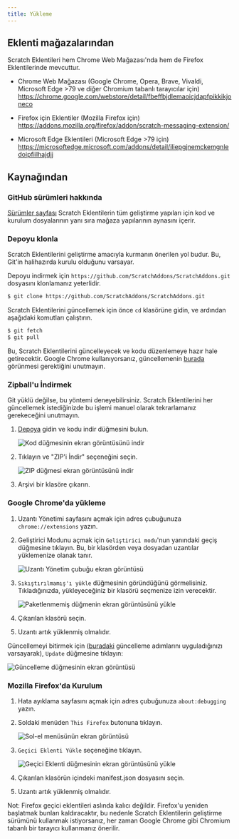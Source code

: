 ```yaml
---
title: Yükleme
---
```


## Eklenti mağazalarından

Scratch Eklentileri hem Chrome Web Mağazası'nda hem de Firefox Eklentilerinde mevcuttur.

- Chrome Web Mağazası (Google Chrome, Opera, Brave, Vivaldi, Microsoft Edge >79 ve diğer Chromium tabanlı tarayıcılar için)
  https://chrome.google.com/webstore/detail/fbeffbjdlemaoicjdapfpikkikjoneco

- Firefox için Eklentiler (Mozilla Firefox için)
  https://addons.mozilla.org/firefox/addon/scratch-messaging-extension/

- Microsoft Edge Eklentileri (Microsoft Edge >79 için)
  https://microsoftedge.microsoft.com/addons/detail/iliepgjnemckemgnledoipfiilhajdjj

## Kaynağından

### GitHub sürümleri hakkında

[Sürümler sayfası](https://github.com/ScratchAddons/ScratchAddons/releases) Scratch Eklentilerin tüm geliştirme yapıları için kod ve kurulum dosyalarının yanı sıra mağaza yapılarının aynasını içerir.

### Depoyu klonla

Scratch Eklentilerini geliştirme amacıyla kurmanın önerilen yol budur. Bu, Git'in halihazırda kurulu olduğunu varsayar.

Depoyu indirmek için `https://github.com/ScratchAddons/ScratchAddons.git` dosyasını klonlamanız yeterlidir.

```sh
$ git clone https://github.com/ScratchAddons/ScratchAddons.git
```
Scratch Eklentilerini güncellemek için önce `cd` klasörüne gidin, ve ardından aşağıdaki komutları çalıştırın.

```sh
$ git fetch
$ git pull
```

Bu, Scratch Eklentilerini güncelleyecek ve kodu düzenlemeye hazır hale getirecektir. Google Chrome kullanıyorsanız, güncellemenin [burada](#install-on-google-chrome) görünmesi gerektiğini unutmayın.


### Zipball'u İndirmek

Git yüklü değilse, bu yöntemi deneyebilirsiniz. Scratch Eklentilerini her güncellemek istediğinizde bu işlemi manuel olarak tekrarlamanız gerekeceğini unutmayın.

1. [Depoya](https://github.com/ScratchAddons/ScratchAddons) gidin ve kodu indir düğmesini bulun.

   ![Kod düğmesinin ekran görüntüsünü indir](/assets/img/docs/download-code-button.png)

2. Tıklayın ve "ZIP'i İndir" seçeneğini seçin.

   ![ZIP düğmesi ekran görüntüsünü indir](/assets/img/docs/download-zipball-button.png)

3. Arşivi bir klasöre çıkarın.

### Google Chrome'da yükleme

1. Uzantı Yönetimi sayfasını açmak için adres çubuğunuza `chrome://extensions` yazın.

2. Geliştirici Modunu açmak için `Geliştirici modu`'nun yanındaki geçiş düğmesine tıklayın. Bu, bir klasörden veya dosyadan uzantılar yüklemenize olanak tanır.

   ![Uzantı Yönetim çubuğu ekran görüntüsü](/assets/img/docs/developer-mode-toggle.png)

3. `Sıkıştırılmamış'ı yükle` düğmesinin göründüğünü görmelisiniz. Tıkladığınızda, yükleyeceğiniz bir klasörü seçmenize izin verecektir.

   ![Paketlenmemiş düğmenin ekran görüntüsünü yükle](/assets/img/docs/load-unpacked-button.png)

4. Çıkarılan klasörü seçin.
5. Uzantı artık yüklenmiş olmalıdır.

Güncellemeyi bitirmek için ([buradaki](#cloning-the-repository) güncelleme adımlarını uyguladığınızı varsayarak), `Update` düğmesine tıklayın:

![Güncelleme düğmesinin ekran görüntüsü](/assets/img/docs/update-button.png)


### Mozilla Firefox'da Kurulum

1. Hata ayıklama sayfasını açmak için adres çubuğunuza `about:debugging` yazın.

2. Soldaki menüden `This Firefox` butonuna tıklayın.

   ![Sol-el menüsünün ekran görüntüsü](/assets/img/docs/left-hand-menu.png)

4. `Geçici Eklenti Yükle` seçeneğine tıklayın.

   ![Geçici Eklenti düğmesinin ekran görüntüsünü yükle](/assets/img/docs/load-addon.png)

6. Çıkarılan klasörün içindeki manifest.json dosyasını seçin.
7. Uzantı artık yüklenmiş olmalıdır.

Not: Firefox geçici eklentileri aslında kalıcı değildir. Firefox'u yeniden başlatmak bunları kaldıracaktır, bu nedenle Scratch Eklentilerin geliştirme sürümünü kullanmak istiyorsanız, her zaman Google Chrome gibi Chromium tabanlı bir tarayıcı kullanmanız önerilir.

